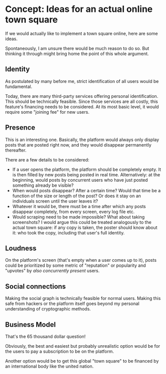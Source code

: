 # Concept: Ideas for an actual online town square

If we would actually like to implement a town square online, here are some ideas.

Spontaneously, I am unsure there would be much reason to do so. But thinking it through might bring home the point of this whole argument.

## Identity

As postulated by many before me, strict identification of all users would be fundamental.

Today, there are many third-party services offering personal identification. This should be technically feasible. Since those services are all costly, this feature's financing needs to be considered. At its most basic level, it would require some "joining fee" for new users.

## Presence

This is an interesting one. Basically, the platform would always only display posts that are posted right now, and they would disappear permanently thereafter.

There are a few details to be considered: 
- If a user opens the platform, the platform should be completely empty. It is then filled by new posts being posted in real time. Alternatively: at the beginning, would posts by concurrent users who have just posted something already be visible?
- When would posts disappear? After a certain time? Would that time be a function of the size or length of the post? Or does it stay on an individuals screen until the user leaves it?
- Whatever it would be, there must be a time after which any posts disappear completely, from every screen, every log file etc.
- Would scraping need to be made impossible? What about taking screenshots? I would argue this could be treated analogously to the actual town square: if any copy is taken, the poster should know about it: who took the copy, including that user's full identity.

## Loudness

On the platform's screen (that's empty when a user comes up to it), posts could be prioritized by some metric of "reputation" or popularity and "upvotes" by _also concurrently present_ users.

## Social connections

Making the social graph is technically feasible for normal users. Making this safe from hackers or the platform itself goes beyond my personal understanding of cryptographic methods. 

## Business Model

That's the 65 thousand dollar question! 

Obviously, the best and easiest but probably unrealistic option would be for the users to pay a subscription to be on the platform.

Another option would be to get this global "town square" to be financed by an international body like the united nation.
